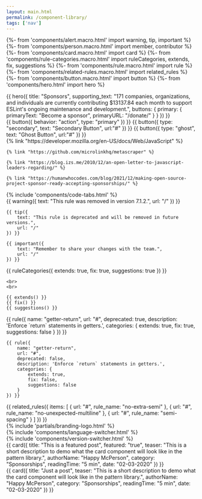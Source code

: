 ```yaml
---
layout: main.html
permalink: /component-library/
tags: ['nav']
---
```



{%- from 'components/alert.macro.html' import warning, tip, important %}
{%- from 'components/person.macro.html' import member, contributor %}
{%- from 'components/card.macro.html' import card %}
{%- from 'components/rule-categories.macro.html' import ruleCategories, extends, fix, suggestions %}
{%- from 'components/rule.macro.html' import rule %}
{%- from 'components/related-rules.macro.html' import related_rules %}
{%- from 'components/button.macro.html' import button %}
{%- from 'components/hero.html' import hero %}


<div class="content-container">
    {{ hero({
        title: "Sponsors",
        supporting_text: "171 companies, organizations, and individuals are currently contributing $13137.84 each month to support ESLint's ongoing maintenance and development.",
        buttons: {
            primary: {
                primaryText: "Become a sponsor",
                primaryURL: "/donate/"
            }
        }
    }) }}
</div>


<div class="content-container">
    {{ button({ behavior: "action", type: "primary" }) }}
    {{ button({ type: "secondary", text: "Secondary Button", url:"#" }) }}
    {{ button({ type: "ghost", text: "Ghost Button", url:"#" }) }}
</div>

<div class="content-container">
    {% link "https://developer.mozilla.org/en-US/docs/Web/JavaScript" %}

    {% link "https://github.com/microlinkhq/metascraper" %}

    {% link "https://blog.izs.me/2010/12/an-open-letter-to-javascript-leaders-regarding/" %}

    {% link "https://humanwhocodes.com/blog/2021/12/making-open-source-project-sponsor-ready-accepting-sponsorships/" %}
</div>

<div class="content-container">
    {% include 'components/code-tabs.html' %}
</div>

<div class="content-container">
    {{ warning({
        text: "This rule was removed in version 7.1.2.",
        url: "/"
    }) }}

    {{ tip({
        text: "This rule is deprecated and will be removed in future versions.",
        url: "/"
    }) }}

    {{ important({
        text: "Remember to share your changes with the team.",
        url: "/"
    }) }}
</div>

<div class="content-container">
    {{ ruleCategories({
        extends: true,
        fix: true,
        suggestions: true
    }) }}

    <br>
    <br>

    {{ extends() }}
    {{ fix() }}
    {{ suggestions() }}
</div>

<div class="content-container">
    {{ rule({
        name: "getter-return",
        url: "#",
        deprecated: true,
        description: 'Enforce `return` statements in getters.',
        categories: {
            extends: true,
            fix: true,
            suggestions: false
        }
    }) }}

    {{ rule({
        name: "getter-return",
        url: "#",
        deprecated: false,
        description: 'Enforce `return` statements in getters.',
        categories: {
            extends: true,
            fix: false,
            suggestions: false
        }
    }) }}
</div>

<div class="content-container">
    {{ related_rules({
        items: [
            {
                url: "#",
                rule_name: "no-extra-semi"
            },
            {
                url: "#",
                rule_name: "no-unexpected-multiline"
            },
            {
                url: "#",
                rule_name: "semi-spacing"
            }
        ]
    }) }}
</div>

<div class="content-container">
    {% include 'partials/branding-logo.html' %}
</div>

<div class="content-container">
    {% include 'components/language-switcher.html' %}
</div>

<div class="content-container">
    {% include 'components/version-switcher.html' %}
</div>

<div class="content-container">
    {{ card({
        title: "This is a featured post",
        featured: "true",
        teaser: "This is a short description to demo what the card component will look like in the pattern library.",
        authorName: "Happy McPerson",
        category: "Sponsorships",
        readingTime: "5 min",
        date: "02-03-2020"
    }) }}
</div>

<div class="content-container">
    {{ card({
        title: "Just a post",
        teaser: "This is a short description to demo what the card component will look like in the pattern library.",
        authorName: "Happy McPerson",
        category: "Sponsorships",
        readingTime: "5 min",
        date: "02-03-2020"
    }) }}
</div>


<script src="{{ '/assets/js/tabs.js' | url }}"></script>
